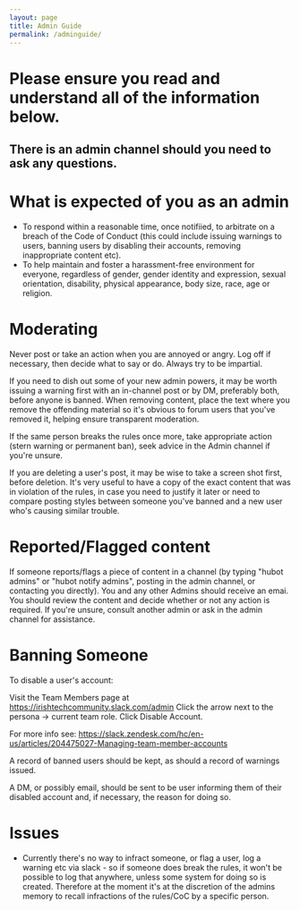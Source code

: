 ```yaml
---
layout: page
title: Admin Guide
permalink: /adminguide/
---
```


# Please ensure you read and understand all of the information below.

## There is an admin channel should you need to ask any questions.

# What is expected of you as an admin

- To respond within a reasonable time, once notifiied, to arbitrate on a breach of the Code of Conduct (this could include issuing warnings to users, banning users by disabling their accounts, removing inappropriate content etc). 
- To help maintain and foster a harassment-free environment for everyone, regardless of gender, gender identity and expression, sexual orientation, disability, physical appearance, body size, race, age or religion.

# Moderating

Never post or take an action when you are annoyed or angry.
Log off if necessary, then decide what to say or do. Always try to be impartial.

If you need to dish out some of your new admin powers, it may be worth issuing a warning first with an in-channel post or by DM, preferably both, before anyone is banned. When removing content, place the text <admin snip> where you remove the offending material so it's obvious to forum users that you've removed it, helping ensure transparent moderation.

If the same person breaks the rules once more, take appropriate action (stern warning or permanent ban), seek advice in the Admin channel if you're unsure. 

If you are deleting a user's post, it may be wise to take a screen shot first, before deletion. It's very useful to have a copy of the exact content that was in violation of the rules, in case you need to justify it later or need to compare posting styles between someone you've banned and a new user who's causing similar trouble.

# Reported/Flagged content

If someone reports/flags a piece of content in a channel (by typing "hubot admins" or "hubot notify admins", posting in the admin channel, or contacting you directly). You and any other Admins should receive an emai. You should review the content and decide whether or not any action is required. If you're unsure, consult another admin or ask in the admin channel for assistance.

# Banning Someone

To disable a user's account:

Visit the Team Members page at https://irishtechcommunity.slack.com/admin
Click the arrow next to the persona -> current team role.
Click Disable Account.

For more info see: https://slack.zendesk.com/hc/en-us/articles/204475027-Managing-team-member-accounts

A record of banned users should be kept, as should a record of warnings issued.

A DM, or possibly email, should be sent to be user informing them of their disabled account and, if necessary, the reason for doing so.

# Issues

- Currently there's no way to infract someone, or flag a user, log a warning etc via slack - so if someone does break the rules, it won't be possible to log that anywhere, unless some system for doing so is created. Therefore at the moment it's at the discretion of the admins memory to recall infractions of the rules/CoC by a specific person.
